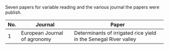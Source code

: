 Seven papers for variable reading and the various journal the papers were publish.

| No. | Journal  |Paper |
|---- |----------|------------|
| 1   | European Journal of agronomy| Determinants of irrigated rice yield in the Senegal River valley |
